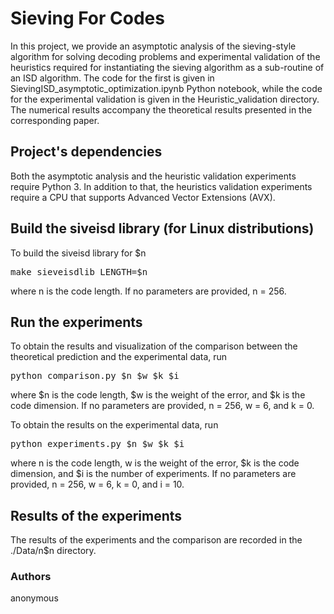 # Sieving For Codes

In this project, we provide an asymptotic analysis of the sieving-style algorithm for solving decoding problems and experimental validation of the heuristics required for instantiating the sieving algorithm as a sub-routine of an ISD algorithm. The code for the first is given in  SievingISD_asymptotic_optimization.ipynb Python notebook, while the code for the experimental validation is given in the Heuristic_validation directory. The numerical results accompany the theoretical results presented in the corresponding paper.

## Project's dependencies

Both the asymptotic analysis and the heuristic validation experiments require Python 3. In addition to that, the heuristics validation experiments require a CPU that supports Advanced Vector Extensions (AVX). 

## Build the siveisd library (for Linux distributions)

To build the siveisd library for $n
<pre translate="no" dir="ltr" is-upgraded="">make sieveisdlib LENGTH=$n
</pre>
where n is the code length. If no parameters are provided, n = 256.

## Run the experiments

To obtain the results and visualization of the comparison between the theoretical prediction and the experimental data, run
<pre translate="no" dir="ltr" is-upgraded="">
python comparison.py $n $w $k $i
</pre>
where $n is the code length, $w is the weight of the error, and $k is the code dimension. If no parameters are provided, n = 256, w = 6, and k = 0.

To obtain the results on the experimental data, run
<pre translate="no" dir="ltr" is-upgraded="">
python experiments.py $n $w $k $i
</pre>
where n is the code length, w is the weight of the error, $k is the code dimension, and $i is the number of experiments. If no parameters are provided, n = 256, w = 6, k = 0, and i = 10.

## Results of the experiments

The results of the experiments and the comparison are recorded in the ./Data/n$n directory.

### Authors
anonymous
